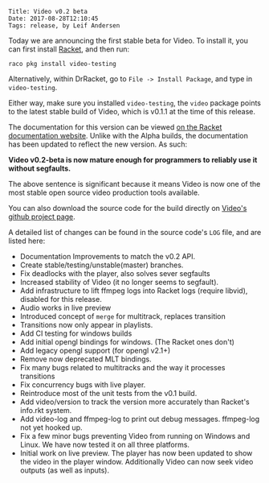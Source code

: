     Title: Video v0.2 beta
    Date: 2017-08-28T12:10:45
    Tags: release, by Leif Andersen

Today we are announcing the first stable beta for Video. To install it, you can first install [Racket][1], and then run:

```
raco pkg install video-testing
```

Alternatively, within DrRacket, go to `File -> Install Package`, and type in `video-testing`.

Either way, make sure you installed `video-testing`, the `video` package points to the latest stable build of Video, which is v0.1.1 at the time of this release.

The documentation for this version can be viewed [on the Racket documentation website][2]. Unlike with the Alpha builds, the documentation has been updated to reflect the new version. As such:

**Video v0.2-beta is now mature enough for programmers to reliably use it without segfaults.**

The above sentence is significant because it means Video is now one of the most stable open source video production tools available.

<!-- more -->

You can also download the source code for the build directly on [Video's github project page][3].

A detailed list of changes can be found in the source code's `LOG` file, and are listed here:

* Documentation Improvements to match the v0.2 API.
* Create stable/testing/unstable(master) branches.
* Fix deadlocks with the player, also solves sever segfaults
* Increased stability of Video (it no longer seems to segfault).
* Add infrastructure to lift ffmpeg logs into Racket logs (require libvid), disabled for this release.
* Audio works in live preview
* Introduced concept of `merge` for multitrack, replaces transition
* Transitions now only appear in playlists.
* Add CI testing for windows builds
* Add initial opengl bindings for windows. (The Racket ones don't)
* Add legacy opengl support (for opengl v2.1+)
* Remove now deprecated MLT bindings.
* Fix many bugs related to multitracks and the way it processes transitions
* Fix concurrency bugs with live player.
* Reintroduce most of the unit tests from the v0.1 build.
* Add video/version to track the version more accurately than Racket's info.rkt system.
* Add video-log and ffmpeg-log to print out debug messages. ffmpeg-log not yet hooked up.
* Fix a few minor bugs preventing Video from running on Windows and Linux. We have now tested it on all three platforms.
* Initial work on live preview. The player has now been updated to show the video in the player window. Additionally Video can now seek video outputs (as well as inputs).

[1]: https://racket-lang.org
[2]: http://docs.racket-lang.org/video@video-testing/index.html
[3]: https://github.com/videolang/video/releases/tag/v0.2-betas